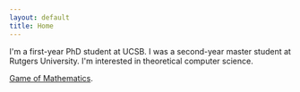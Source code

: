 ```yaml
---
layout: default
title: Home
---
```


I'm a first-year PhD student at UCSB. I was a second-year master student at Rutgers University. I'm interested in theoretical computer science.
 

[Game of Mathematics](https://sites.math.rutgers.edu/~saks/300S/Part1.pdf).

